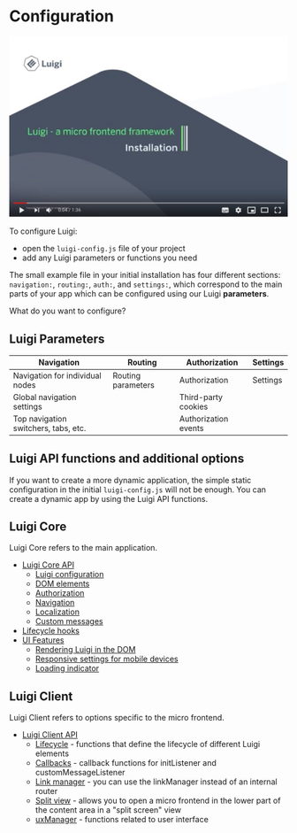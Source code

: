 # Configuration

![Video](assets/video1.jpg)

To configure Luigi:
- open the `luigi-config.js` file of your project
- add any Luigi parameters or functions you need

The small example file in your initial installation has four different sections: `navigation:`, `routing:`, `auth:`, and `settings:`, which correspond to the main parts of your app which can be configured using our Luigi **parameters**.

What do you want to configure?

## Luigi Parameters

| Navigation  |  Routing | Authorization  | Settings |
|---|---|---|---|
| Navigation for individual nodes  | Routing parameters  |  Authorization | Settings |
| Global navigation settings |  | Third-party cookies  |  |
| Top navigation switchers, tabs, etc.|  |   Authorization events |   |


## Luigi API functions and additional options

If you want to create a more dynamic application, the simple static configuration in the initial `luigi-config.js` will not be enough. You can create a dynamic app by using the Luigi API functions.

## Luigi Core

Luigi Core refers to the main application.

- [Luigi Core API](luigi-core-api.md)
    -   [Luigi configuration](luigi-core-api.md#luigi-config)
    -   [DOM elements](luigi-core-api.md#elements)
    -   [Authorization](luigi-core-api.md#authorization)
    -   [Navigation](luigi-core-api.md#luiginavigation)
    -   [Localization](luigi-core-api.md#luigii18n)
    -   [Custom messages](luigi-core-api.md#custommessages)
- [Lifecycle hooks](lifecycle-hooks.md)
- [UI Features](luigi-ux-features.md)
    - [Rendering Luigi in the DOM](luigi-ux-features.md#rendering-of-luigi-application-in-the-dom)
    - [Responsive settings for mobile devices](luigi-ux-features.md#responsive-application-setup)
    - [Loading indicator](luigi-ux-features.md#app-loading-indicator)


## Luigi Client

Luigi Client refers to options specific to the micro frontend.

- [Luigi Client API](luigi-client-api.md)
    -   [Lifecycle](luigi-client-api.md#lifecycle) - functions that define the lifecycle of different Luigi elements
    -   [Callbacks](luigi-client-api.md#lifecycle˜initlistenercallback) - callback functions for initListener and customMessageListener
    -   [Link manager](luigi-client-api.md#linkmanager) - you can use the linkManager instead of an internal router
    -   [Split view](luigi-client-api.md#splitview) - allows you to open a micro frontend in the lower part of the content area in a "split screen" view
    -   [uxManager](luigi-client-api.md#uxmanager) - functions related to user interface